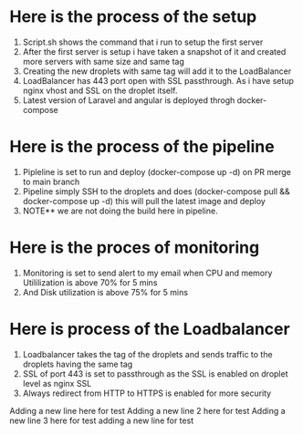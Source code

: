 # Here is the process of the setup
1. Script.sh shows the command that i run to setup the first server
2. After the first server is setup i have taken a snapshot of it and created more servers with same size and same tag
3. Creating the new droplets with same tag will add it to the LoadBalancer
4. LoadBalancer has 443 port open with SSL passthrough. As i have setup nginx vhost and SSL on the droplet itself.
5. Latest version of Laravel and angular is deployed throgh docker-compose

# Here is the process of the pipeline
1. Pipleline is set to run and deploy (docker-compose up -d) on PR merge to main branch
2. Pipeline simply SSH to the droplets and does (docker-compose pull && docker-compose up -d) this will pull the latest image and deploy 
3. NOTE** we are not doing the build here in pipeline.

# Here is the proces of monitoring
1. Monitoring is set to send alert to my email when CPU and memory Utililization is above 70% for 5 mins
2. And Disk utilization is above 75% for 5 mins

# Here is process of the Loadbalancer
1. Loadbalancer takes the tag of the droplets and sends traffic to the droplets having the same tag
2. SSL of port 443 is set to passthrough as the SSL is enabled on droplet level as nginx SSL
3. Always redirect from HTTP to HTTPS is enabled for more security

Adding a new line here for test
Adding a new line 2 here for test
Adding a new line 3 here for test
adding a new line for test
